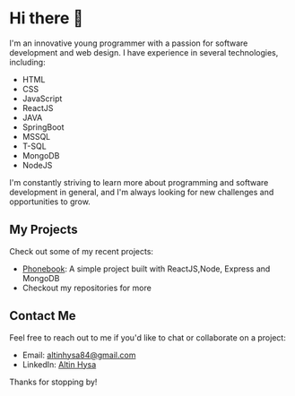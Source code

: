 # Hi there 👋

I'm an innovative young programmer with a passion for software development and web design. I have experience in several technologies, including:

- HTML
- CSS
- JavaScript
- ReactJS
- JAVA
- SpringBoot
- MSSQL
- T-SQL
- MongoDB
- NodeJS

I'm constantly striving to learn more about programming and software development in general, and I'm always looking for new challenges and opportunities to grow.

## My Projects

Check out some of my recent projects:

- [Phonebook](https://phonebook-956c.onrender.com): A simple project built with ReactJS,Node, Express and MongoDB
- Checkout my repositories for more 

## Contact Me

Feel free to reach out to me if you'd like to chat or collaborate on a project:

- Email: altinhysa84@gmail.com
- LinkedIn: [Altin Hysa](https://www.linkedin.com/in/altin-hysa-5a0b0925b) 

Thanks for stopping by!

<!--
**altinhysa/altinhysa** is a ✨ _special_ ✨ repository because its `README.md` (this file) appears on your GitHub profile.

Here are some ideas to get you started:

- 🔭 I’m currently working on ...
- 🌱 I’m currently learning ...
- 👯 I’m looking to collaborate on ...
- 🤔 I’m looking for help with ...
- 💬 Ask me about ...
- 📫 How to reach me: ...
- 😄 Pronouns: ...
- ⚡ Fun fact: ...
-->
